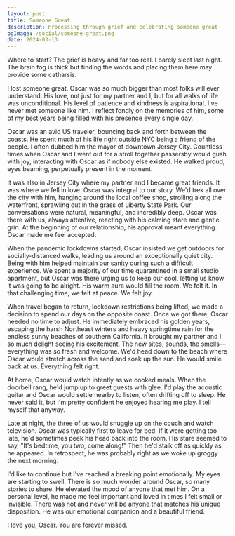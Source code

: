 ```yaml
---
layout: post
title: Someone Great
description: Processing through grief and celebrating someone great
ogImage: /social/someone-great.png
date: 2024-03-13
---
```


Where to start? The grief is heavy and far too real. I barely slept last night. The brain fog is thick but finding the words and placing them here may provide some catharsis.

I lost someone great. Oscar was so much bigger than most folks will ever understand. His love, not just for my partner and I, but for all walks of life was unconditional. His level of patience and kindness is aspirational. I've never met someone like him. I reflect fondly on the memories of him, some of my best years being filled with his presence every single day.

Oscar was an avid US traveler, bouncing back and forth between the coasts. He spent much of his life right outside NYC being a friend of the people. I often dubbed him the mayor of downtown Jersey City. Countless times when Oscar and I went out for a stroll together passersby would gush with joy, interacting with Oscar as if nobody else existed. He walked proud, eyes beaming, perpetually present in the moment.

It was also in Jersey City where my partner and I became great friends. It was where we fell in love. Oscar was integral to our story. We'd trek all over the city with him, hanging around the local coffee shop, strolling along the waterfront, sprawling out in the grass of Liberty State Park. Our conversations were natural, meaningful, and incredibly deep. Oscar was there with us, always attentive, reacting with his calming stare and gentle grin. At the beginning of our relationship, his approval meant everything. Oscar made me feel accepted.

When the pandemic lockdowns started, Oscar insisted we get outdoors for socially-distanced walks, leading us around an exceptionally quiet city. Being with him helped maintain our sanity during such a difficult experience. We spent a majority of our time quarantined in a small studio apartment, but Oscar was there urging us to keep our cool, letting us know it was going to be alright. His warm aura would fill the room. We felt it. In that challenging time, we felt at peace. We felt joy.

When travel began to return, lockdown restrictions being lifted, we made a decision to spend our days on the opposite coast. Once we got there, Oscar needed no time to adjust. He immediately embraced his golden years, escaping the harsh Northeast winters and heavy springtime rain for the endless sunny beaches of southern California. It brought my partner and I so much delight seeing his excitement. The new sites, sounds, the smells—everything was so fresh and welcome. We'd head down to the beach where Oscar would stretch across the sand and soak up the sun. He would smile back at us. Everything felt right.

At home, Oscar would watch intently as we cooked meals. When the doorbell rang, he'd jump up to greet guests with glee. I'd play the acoustic guitar and Oscar would settle nearby to listen, often drifting off to sleep. He never said it, but I'm pretty confident he enjoyed hearing me play. I tell myself that anyway.

Late at night, the three of us would snuggle up on the couch and watch television. Oscar was typically first to leave for bed. If it were getting too late, he'd sometimes peek his head back into the room. His stare seemed to say, "It's bedtime, you two, come along!" Then he'd stalk off as quickly as he appeared. In retrospect, he was probably right as we woke up groggy the next morning.

I'd like to continue but I've reached a breaking point emotionally. My eyes are starting to swell. There is so much wonder around Oscar, so many stories to share. He elevated the mood of anyone that met him. On a personal level, he made me feel important and loved in times I felt small or invisible. There was not and never will be anyone that matches his unique disposition. He was our emotional companion and a beautiful friend.

I love you, Oscar. You are forever missed.